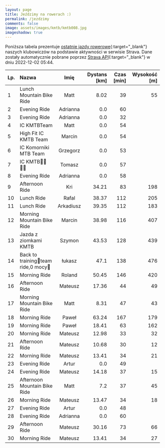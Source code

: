 ```yaml
---
layout: page
title: Jeździmy na rowerach :)
permalink: /jezdzimy
comments: false
image: assets/images/kmtb/kmtb008.jpg
imageshadow: true
---
```


Poniższa tabela prezentuje [ostatnie jazdy rowerowe](https://www.strava.com/clubs/336381){:target="_blank"} naszych klubowiczów na podstawie aktywności w serwisie Strava. Dane zostały automatycznie pobrane poprzez [Strava API](https://developers.strava.com/docs/reference/#api-Clubs-getClubActivitiesById){:target="_blank"} w dniu 2022-12-02 05:44.

Lp. | Nazwa | Imię | Dystans [km] | Czas [min] | Wysokość [m]
:--- | :--- | :---: | ---: | ---: | ---:
1|Lunch Mountain Bike Ride|Matt|8.02|39|55
2|Evening Ride|Adrianna|0.0|60|
3|Evening Ride|Adrianna|0.0|32|
4|IC KMTBTeam|Matt|0.0|54|
5|High Fit IC KMTB Team|Marcin|0.0|54|
6|IC Komorniki MTB Team|Grzegorz|0.0|53|
7|IC KMTB💪🏻💪🏻|Tomasz|0.0|57|
8|Evening Ride|Adrianna|0.0|58|
9|Afternoon Ride|Kri|34.21|83|198
10|Lunch Ride|Rafal|38.37|112|205
11|Lunch Ride|Arkadiusz|39.35|112|183
12|Morning Mountain Bike Ride|Marcin|38.98|116|407
13|Jazda z ziomkami KMTB|Szymon|43.53|128|439
14|Back to training😤team ride,0 mocy🤯|łukasz|47.1|138|476
15|Morning Ride|Roland|50.45|146|420
16|Afternoon Ride|Mateusz|17.36|44|49
17|Morning Mountain Bike Ride|Matt|8.31|47|43
18|Morning Ride|Paweł|63.24|167|179
19|Morning Ride|Paweł|18.41|63|162
20|Morning Ride|Mateusz|12.98|33|32
21|Afternoon Ride|Mateusz|10.68|30|12
22|Morning Ride|Mateusz|13.41|34|21
23|Evening Ride|Artur|0.0|49|
24|Evening Ride|Mateusz|14.18|37|15
25|Afternoon Mountain Bike Ride|Matt|7.2|37|45
26|Morning Ride|Mateusz|13.47|34|18
27|Evening Ride|Artur|0.0|48|
28|Evening Ride|Adrianna|0.0|60|
29|Afternoon Ride|Mateusz|30.16|73|66
30|Morning Ride|Mateusz|13.41|34|27
